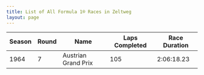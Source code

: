 ```yaml
---
title: List of All Formula 1® Races in Zeltweg
layout: page
---
```



| Season | Round | Name | Laps Completed | Race Duration |
|--|--|--|--|--|
| 1964 | 7 | Austrian Grand Prix | 105 | 2:06:18.23 |


